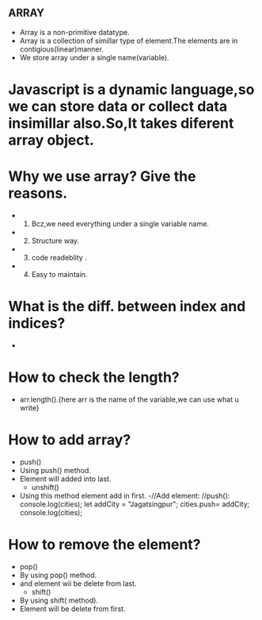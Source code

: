 ## ARRAY
- Array is a non-primitive datatype.
- Array is a collection of simillar type of element.The elements are in contigious(linear)manner.
- We store array under a single name(variable).
# Javascript is a dynamic language,so we can store data or collect data insimillar also.So,It takes diferent array object.
# Why we use array? Give the reasons.
- 1) Bcz,we need everything under a single variable name.
- 2) Structure way.
- 3) code readeblity .
- 4) Easy to maintain.
# What is the diff. between index and indices?
- 
# How to check the length?
- arr.length().{here arr is the name of the variable,we can use what u write}
# How to add array?
 - push()
- Using push() method.
- Element will added into last.
  - unshift()
- Using this method element add in first.
-//Add element:
//push():
   console.log(cities);
   let addCity = "Jagatsingpur";
   cities.push= addCity;
   console.log(cities);
# How to remove the element?
  - pop()
- By using pop() method.
- and element wii be delete from last.
  - shift()
- By using shift( method).
- Element will be delete from first.